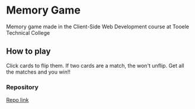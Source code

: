 # Memory Game

Memory game made in the Client-Side Web Development course at Tooele Technical College

## How to play

Click cards to flip them. If two cards are a match, the won't unflip. Get all the matches and you win!!

### Repository

[Repo link](https://github.com/jordendickerson/ttech-memory-game)
